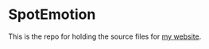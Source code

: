 # SpotEmotion

This is the repo for holding the source files for [my website](https://spotemotion.ljb.fyi).